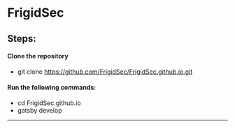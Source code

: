 # FrigidSec

## Steps:

#### Clone the repository

* git clone https://github.com/FrigidSec/FrigidSec.github.io.git

#### Run the following commands: 

* cd FrigidSec.github.io 
* gatsby develop

***

